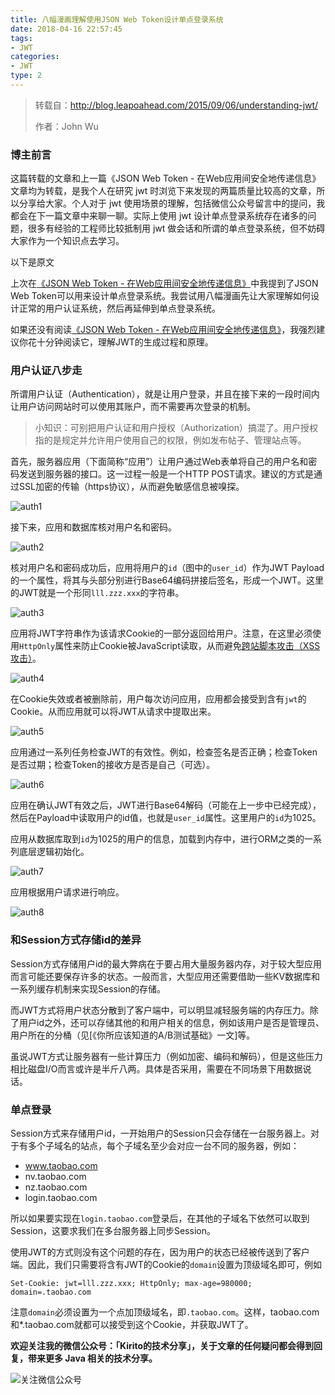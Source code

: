 ```yaml
---
title: 八幅漫画理解使用JSON Web Token设计单点登录系统
date: 2018-04-16 22:57:45
tags:
- JWT
categories:
- JWT
type: 2
---
```


> 转载自：http://blog.leapoahead.com/2015/09/06/understanding-jwt/
>
> 作者：John Wu

### 博主前言

这篇转载的文章和上一篇《JSON Web Token - 在Web应用间安全地传递信息》文章均为转载，是我个人在研究 jwt 时浏览下来发现的两篇质量比较高的文章，所以分享给大家。个人对于 jwt 使用场景的理解，包括微信公众号留言中的提问，我都会在下一篇文章中来聊一聊。实际上使用 jwt 设计单点登录系统存在诸多的问题，很多有经验的工程师比较抵制用 jwt 做会话和所谓的单点登录系统，但不妨碍大家作为一个知识点去学习。
<!-- more -->
以下是原文

上次在[《JSON Web Token - 在Web应用间安全地传递信息》](https://www.cnkirito.moe/2018/04/14/jwt-learn/)中我提到了JSON Web Token可以用来设计单点登录系统。我尝试用八幅漫画先让大家理解如何设计正常的用户认证系统，然后再延伸到单点登录系统。

如果还没有阅读[《JSON Web Token - 在Web应用间安全地传递信息》](https://www.cnkirito.moe/2018/04/14/jwt-learn/)，我强烈建议你花十分钟阅读它，理解JWT的生成过程和原理。

### 用户认证八步走

所谓用户认证（Authentication），就是让用户登录，并且在接下来的一段时间内让用户访问网站时可以使用其账户，而不需要再次登录的机制。

> 小知识：可别把用户认证和用户授权（Authorization）搞混了。用户授权指的是规定并允许用户使用自己的权限，例如发布帖子、管理站点等。

首先，服务器应用（下面简称“应用”）让用户通过Web表单将自己的用户名和密码发送到服务器的接口。这一过程一般是一个HTTP POST请求。建议的方式是通过SSL加密的传输（https协议），从而避免敏感信息被嗅探。

![auth1](http://kirito.iocoder.cn/jwtauth1.png)

接下来，应用和数据库核对用户名和密码。

![auth2](http://kirito.iocoder.cn/jwtauth2.png)

核对用户名和密码成功后，应用将用户的`id`（图中的`user_id`）作为JWT Payload的一个属性，将其与头部分别进行Base64编码拼接后签名，形成一个JWT。这里的JWT就是一个形同`lll.zzz.xxx`的字符串。

![auth3](http://kirito.iocoder.cn/jwtauth3.png)

应用将JWT字符串作为该请求Cookie的一部分返回给用户。注意，在这里必须使用`HttpOnly`属性来防止Cookie被JavaScript读取，从而避免[跨站脚本攻击（XSS攻击）](http://www.cnblogs.com/bangerlee/archive/2013/04/06/3002142.html)。

![auth4](http://kirito.iocoder.cn/jwtauth4.png)

在Cookie失效或者被删除前，用户每次访问应用，应用都会接受到含有`jwt`的Cookie。从而应用就可以将JWT从请求中提取出来。

![auth5](http://kirito.iocoder.cn/jwtauth5.png)

应用通过一系列任务检查JWT的有效性。例如，检查签名是否正确；检查Token是否过期；检查Token的接收方是否是自己（可选）。

![auth6](http://kirito.iocoder.cn/jwtauth6.png)

应用在确认JWT有效之后，JWT进行Base64解码（可能在上一步中已经完成），然后在Payload中读取用户的id值，也就是`user_id`属性。这里用户的`id`为1025。

应用从数据库取到`id`为1025的用户的信息，加载到内存中，进行ORM之类的一系列底层逻辑初始化。

![auth7](http://kirito.iocoder.cn/jwtauth7.png)

应用根据用户请求进行响应。

![auth8](http://kirito.iocoder.cn/jwtauth8.png)

### 和Session方式存储id的差异

Session方式存储用户id的最大弊病在于要占用大量服务器内存，对于较大型应用而言可能还要保存许多的状态。一般而言，大型应用还需要借助一些KV数据库和一系列缓存机制来实现Session的存储。

而JWT方式将用户状态分散到了客户端中，可以明显减轻服务端的内存压力。除了用户id之外，还可以存储其他的和用户相关的信息，例如该用户是否是管理员、用户所在的分桶（见[《你所应该知道的A/B测试基础》一文]等。

虽说JWT方式让服务器有一些计算压力（例如加密、编码和解码），但是这些压力相比磁盘I/O而言或许是半斤八两。具体是否采用，需要在不同场景下用数据说话。

### 单点登录

Session方式来存储用户id，一开始用户的Session只会存储在一台服务器上。对于有多个子域名的站点，每个子域名至少会对应一台不同的服务器，例如：

- www.taobao.com
- nv.taobao.com
- nz.taobao.com
- login.taobao.com

所以如果要实现在`login.taobao.com`登录后，在其他的子域名下依然可以取到Session，这要求我们在多台服务器上同步Session。

使用JWT的方式则没有这个问题的存在，因为用户的状态已经被传送到了客户端。因此，我们只需要将含有JWT的Cookie的`domain`设置为顶级域名即可，例如

```
Set-Cookie: jwt=lll.zzz.xxx; HttpOnly; max-age=980000; domain=.taobao.com
```

注意`domain`必须设置为一个点加顶级域名，即`.taobao.com`。这样，taobao.com和*.taobao.com就都可以接受到这个Cookie，并获取JWT了。

**欢迎关注我的微信公众号：「Kirito的技术分享」，关于文章的任何疑问都会得到回复，带来更多 Java 相关的技术分享。**

![关注微信公众号](http://kirito.iocoder.cn/qrcode_for_gh_c06057be7960_258%20%281%29.jpg)